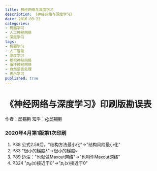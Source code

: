 ```yaml
---
title: 神经网络与深度学习
description: 《神经网络与深度学习》
date: 2016-09-22
categories:
- 机器学习
- 人工神经网络
- 深度学习
tags:
- 机器学习
- 人工智能
- 深度学习
- 卷积神经网络
- 循环神经网络
- 自然语言处理
- 表示学习
published: true
---
```

# 《神经网络与深度学习》印刷版勘误表
作者：[邱锡鹏](<https://xpqiu.github.io/>)  知乎：[@邱锡鹏](https://www.zhihu.com/people/xpqiu)

### 2020年4月第1版第1次印刷

1. P38 公式2.59后，"结构方法最小化"->"结构风险最小化"
2. P83 "很小的梯度𝜆"->很小的梯度𝛾
3. P89 边注："也就做Maxout网络"->"也叫作Maxout网络"
4. P324 "$p_\theta(x)$接近于0"->"$p_r(x)$接近于0"

